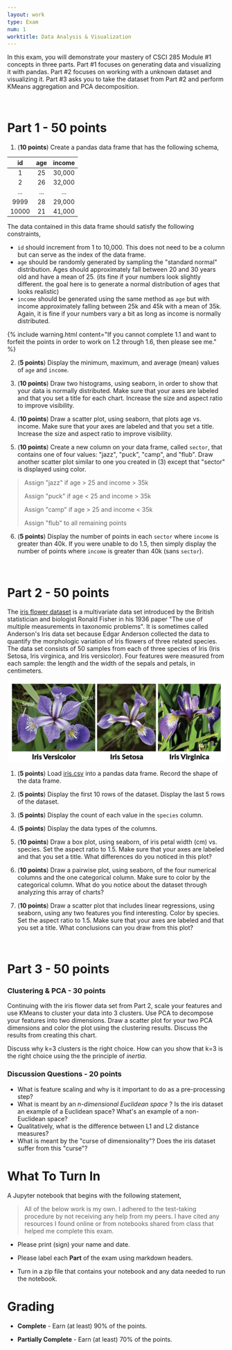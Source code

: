 ```yaml
---
layout: work
type: Exam
num: 1
worktitle: Data Analysis & Visualization
---
```


In this exam, you will demonstrate your mastery of CSCI 285 Module #1 concepts in three parts. Part #1 focuses on generating data and visualizing it with pandas. Part #2 focuses on working with a unknown dataset and visualizing it. Part #3 asks you to take the dataset from Part #2 and perform KMeans aggregation and PCA decomposition.

<br />

# Part 1 - 50 points

1. (**10 points**) Create a pandas data frame that has the following schema, 

|  id   | age  | income |
| :---: | :--: | :----: |
|   1   |  25  | 30,000 |
|   2   |  26  | 32,000 |
|  ...  | ...  |  ...   |
| 9999  |  28  | 29,000 |
| 10000 |  21  | 41,000 |


The data contained in this data frame should satisfy the following constraints, 

* `id` should increment from 1 to 10,000. This does not need to be a column but can serve as the index of the data frame. 
* `age` should be randomly generated by sampling the "standard normal" distribution. Ages should approximately fall between 20 and 30 years old and have a mean of 25. (its fine if your numbers look slightly different. the goal here is to generate a normal distribution of ages that looks realistic)
* `income` should be generated using the same method as `age` but with income approximately falling between 25k and 45k with a mean of 35k. Again, it is fine if your numbers vary a bit as long as income is normally distributed. 



{% include warning.html content="If you cannot complete 1.1 and want to forfeit the points in order to work on 1.2 through 1.6, then please see me." %}



2. (**5 points**) Display the minimum, maximum, and average (mean) values of `age` and `income`. 

3. (**10 points**) Draw two histograms, using seaborn, in order to show that your data is normally distributed. Make sure that your axes are labeled and that you set a title for each chart. Increase the size and aspect ratio to improve visibility. 

4. (**10 points**) Draw a scatter plot, using seaborn, that plots age vs. income. Make sure that your axes are labeled and that you set a title. Increase the size and aspect ratio to improve visibility.

5. (**10 points**) Create a new column on your data frame, called `sector`, that contains one of four values: "jazz", "puck", "camp", and "flub". Draw another scatter plot similar to one you created in (3) except that "sector" is displayed using color.


> Assign "jazz" if age > 25 and income > 35k
>
> Assign "puck" if age < 25 and income > 35k
>
> Assign "camp" if age > 25 and income < 35k
>
> Assign "flub" to all remaining points



6. (**5 points**) Display the number of points in each `sector` where `income` is greater than 40k. If you were unable to do 1.5, then simply display the number of points where `income` is greater than 40k (sans `sector`). 



<br />


# Part 2 - 50 points

The [iris flower dataset](https://www.kaggle.com/datasets/arshid/iris-flower-dataset) is a multivariate data set introduced by the British statistician and biologist Ronald Fisher in his 1936 paper "The use of multiple measurements in taxonomic problems". It is sometimes called Anderson's Iris data set because Edgar Anderson collected the data to quantify the morphologic variation of Iris flowers of three related species. The data set consists of 50 samples from each of three species of Iris (Iris Setosa, Iris virginica, and Iris versicolor). Four features were measured from each sample: the length and the width of the sepals and petals, in centimeters.


<img src="../assets/images/iris.png" alt="" width="600"/>


1. (**5 points**) Load [iris.csv](../assets/data/iris.csv) into a pandas data frame. Record the shape of the data frame. 
2. (**5 points**) Display the first 10 rows of the dataset. Display the last 5 rows of the dataset.
3. (**5 points**) Display the count of each value in the `species` column. 
4. (**5 points**) Display the data types of the columns.

5. (**10 points**) Draw a box plot, using seaborn, of iris petal width (cm) vs. species. Set the aspect ratio to 1.5. Make sure that your axes are labeled and that you set a title. What differences do you noticed in this plot? 

6. (**10 points**) Draw a pairwise plot, using seaborn, of the four numerical columns and the one categorical column. Make sure to color by the categorical column. What do you notice about the dataset through analyzing this array of charts?

7. (**10 points**) Draw a scatter plot that includes linear regressions, using seaborn, using any two features you find interesting. Color by species. Set the aspect ratio to 1.5. Make sure that your axes are labeled and that you set a title. What conclusions can you draw from this plot?

<br />

# Part 3 - 50 points

### Clustering & PCA - 30 points

Continuing with the iris flower data set from Part 2, scale your features and use KMeans to cluster your data into 3 clusters. Use PCA to decompose your features into two dimensions. Draw a scatter plot for your two PCA dimensions and color the plot using the clustering results. Discuss the results from creating this chart. 

Discuss why k=3 clusters is the right choice. How can you show that k=3 is the right choice using the the principle of _inertia_. 



### Discussion Questions - 20 points

* What is feature scaling and why is it important to do as a pre-processing step?
* What is meant by an _n-dimensional Euclidean space_ ? Is the iris dataset an example of a Euclidean space? What's an example of a non-Euclidean space?
* Qualitatively, what is the difference between L1 and L2 distance measures?
* What is meant by the "curse of dimensionality"? Does the iris dataset suffer from this "curse"? 



# What To Turn In

A Jupyter notebook that begins with the following statement, 

> All of the below work is my own. I adhered to the test-taking procedure by not receiving any help from my peers. I have cited any resources I found online or from notebooks shared from class that helped me complete this exam.



* Please print (sign) your name and date. 

* Please label each **Part** of the exam using markdown headers. 
* Turn in a zip file that contains your notebook and any data needed to run the notebook.



# Grading

* **Complete** - Earn (at least) 90% of the points.

* **Partially Complete** - Earn (at least) 70% of the points. 

